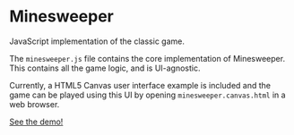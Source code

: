 Minesweeper
===========

JavaScript implementation of the classic game.

The `minesweeper.js` file contains the core implementation of Minesweeper.
This contains all the game logic, and is UI-agnostic.

Currently, a HTML5 Canvas user interface example is included and the game
can be played using this UI by opening `minesweeper.canvas.html` in a web
browser.

[See the demo!](http://jfredrickson.github.com/minesweeper/minesweeper.canvas.html)